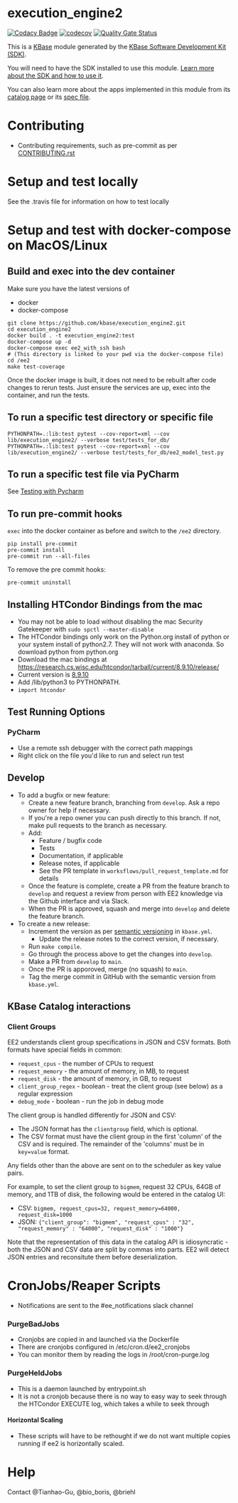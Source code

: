 # execution_engine2
  
[![Codacy Badge](https://api.codacy.com/project/badge/Grade/c1a997d83d834ba99e7cb4a88b945e05)](https://www.codacy.com/gh/kbase/execution_engine2?utm_source=github.com&amp;utm_medium=referral&amp;utm_content=kbase/execution_engine2&amp;utm_campaign=Badge_Grade)
[![codecov](https://codecov.io/gh/kbase/execution_engine2/branch/develop/graph/badge.svg)](https://codecov.io/gh/kbase/execution_engine2)
[![Quality Gate Status](https://sonarcloud.io/api/project_badges/measure?project=kbase_execution_engine2&metric=alert_status)](https://sonarcloud.io/dashboard?id=kbase_execution_engine2)
  
  
This is a [KBase](https://kbase.us) module generated by the [KBase Software Development Kit (SDK)](https://github.com/kbase/kb_sdk).  
  
You will need to have the SDK installed to use this module. [Learn more about the SDK and how to use it](https://kbase.github.io/kb_sdk_docs/).  
  
You can also learn more about the apps implemented in this module from its [catalog page](https://narrative.kbase.us/#catalog/modules/execution_engine2) or its [spec file]($module_name.spec).  

# Contributing

* Contributing requirements, such as pre-commit as per [CONTRIBUTING.rst](CONTRIBUTING.rst)


# Setup and test locally
  
See the .travis file for information on how to test locally

# Setup and test with docker-compose on MacOS/Linux

## Build and exec into the dev container 

Make sure you have the latest versions of 

* docker
* docker-compose

```
git clone https://github.com/kbase/execution_engine2.git
cd execution_engine2
docker build . -t execution_engine2:test
docker-compose up -d
docker-compose exec ee2_with_ssh bash
# (This directory is linked to your pwd via the docker-compose file)
cd /ee2
make test-coverage
```

Once the docker image is built, it does not need to be rebuilt after code changes to rerun tests.
Just ensure the services are up, exec into the container, and run the tests.

## To run a specific test directory or specific file
```
PYTHONPATH=.:lib:test pytest --cov-report=xml --cov lib/execution_engine2/ --verbose test/tests_for_db/
PYTHONPATH=.:lib:test pytest --cov-report=xml --cov lib/execution_engine2/ --verbose test/tests_for_db/ee2_model_test.py
```

## To run a specific test file via PyCharm
See [Testing with Pycharm](docs/testing_with_pycharm.md)

## To run pre-commit hooks

`exec` into the docker container as before and switch to the `/ee2` directory.

```
pip install pre-commit
pre-commit install
pre-commit run --all-files
```

To remove the pre commit hooks:
```
pre-commit uninstall
```

## Installing HTCondor Bindings from the mac
* You may not be able to load without disabling the mac Security Gatekeeper with `sudo spctl --master-disable`
* The HTCondor bindings only work on the Python.org install of python or your system install of python2.7. They will not work with anaconda. So download python from python.org
* Download the mac bindings at https://research.cs.wisc.edu/htcondor/tarball/current/8.9.10/release/
* Current version is [8.9.10](https://research.cs.wisc.edu/htcondor/tarball/current/8.9.10/release/condor-8.9.10-x86_64_MacOSX-unstripped.tar.gz)
* Add <condor>/lib/python3 to PYTHONPATH.
* `import htcondor`
  
## Test Running Options  
### PyCharm
* Use a remote ssh debugger with the correct path mappings
* Right click on the file you'd like to run and select run test

## Develop

* To add a bugfix or new feature:
    * Create a new feature branch, branching from `develop`. Ask a repo owner for help if
      necessary.
    * If you're a repo owner you can push directly to this branch. If not, make pull requests to
      the branch as necessary.
    * Add:
        * Feature / bugfix code
        * Tests
        * Documentation, if applicable
        * Release notes, if applicable
        * See the PR template in `worksflows/pull_request_template.md` for details
    * Once the feature is complete, create a PR from the feature branch to `develop` and request a
      review from person with EE2 knowledge via the Github interface and via Slack.
    * When the PR is approved, squash and merge into `develop` and delete the feature branch.
* To create a new release:
    * Increment the version as per [semantic versioning](https://semver.org/) in `kbase.yml`.
        * Update the release notes to the correct version, if necessary.
    * Run `make compile`.
    * Go through the process above to get the changes into `develop`.
    * Make a PR from `develop` to `main`.
    * Once the PR is apporoved, merge (no squash) to `main`.
    * Tag the merge commit in GitHub with the semantic version from `kbase.yml`.
 
## KBase Catalog interactions

### Client Groups

EE2 understands client group specifications in JSON and CSV formats. Both formats have special
fields in common:
* `request_cpus` - the number of CPUs to request
* `request_memory` - the amount of memory, in MB, to request
* `request_disk` - the amount of memory, in GB, to request
* `client_group_regex` - boolean - treat the client group (see below) as a regular expression
* `debug_mode` - boolean - run the job in debug mode

The client group is handled differently for JSON and CSV:
* The JSON format has the `clientgroup` field, which is optional.
* The CSV format must have the client group in the first 'column' of the CSV and is required. The
  remainder of the 'columns' must be in `key=value` format.

Any fields other than the above are sent on to the scheduler as key value pairs.

For example, to set the client group to `bigmem`, request 32 CPUs, 64GB of memory, and 1TB of disk,
the following would be entered in the catalog UI:
* CSV: `bigmem, request_cpus=32, request_memory=64000, request_disk=1000`
* JSON: `{"client_group": "bigmem", "request_cpus" : "32", "request_memory" : "64000", "request_disk" : "1000"}`

Note that the representation of this data in the catalog API is idiosyncratic - both the JSON and
CSV data are split by commas into parts. EE2 will detect JSON entries and reconsitute them before
deserialization.


# CronJobs/Reaper Scripts

* Notifications are sent to the #ee_notifications slack channel

### PurgeBadJobs
* Cronjobs are copied in and launched via the Dockerfile
* There are cronjobs configured in /etc/cron.d/ee2_cronjobs 
* You can monitor them by reading the logs in /root/cron-purge.log 

### PurgeHeldJobs
* This is a daemon launched by entrypoint.sh 
* It is not a cronjob because there is no way to easy way to seek through the HTCondor EXECUTE log, which takes a while to seek through

#### Horizontal Scaling
* These scripts will have to be rethought if we do not want multiple copies running if ee2 is horizontally scaled.


# Help  
  
Contact @Tianhao-Gu, @bio_boris, @briehl
